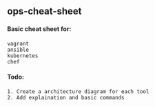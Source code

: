 ## ops-cheat-sheet

#### Basic cheat sheet for:

    vagrant
    ansible
    kubernetes
    chef

#### Todo:
    1. Create a architecture diagram for each tool
    2. Add explaination and basic commands